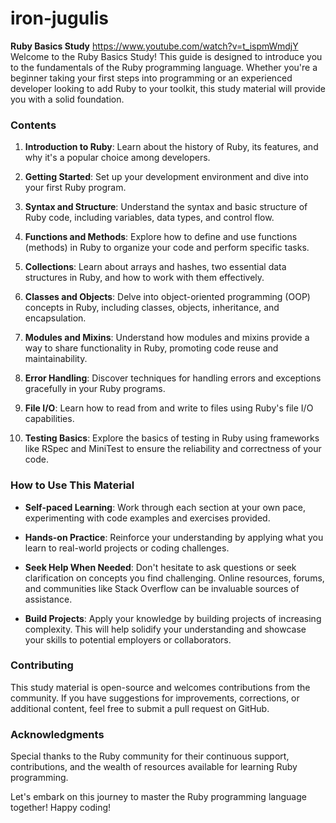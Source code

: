 # iron-jugulis


**Ruby Basics Study**
https://www.youtube.com/watch?v=t_ispmWmdjY
Welcome to the Ruby Basics Study! This guide is designed to introduce you to the fundamentals of the Ruby programming language. Whether you're a beginner taking your first steps into programming or an experienced developer looking to add Ruby to your toolkit, this study material will provide you with a solid foundation.

### Contents

1. **Introduction to Ruby**: Learn about the history of Ruby, its features, and why it's a popular choice among developers.

2. **Getting Started**: Set up your development environment and dive into your first Ruby program.

3. **Syntax and Structure**: Understand the syntax and basic structure of Ruby code, including variables, data types, and control flow.

4. **Functions and Methods**: Explore how to define and use functions (methods) in Ruby to organize your code and perform specific tasks.

5. **Collections**: Learn about arrays and hashes, two essential data structures in Ruby, and how to work with them effectively.

6. **Classes and Objects**: Delve into object-oriented programming (OOP) concepts in Ruby, including classes, objects, inheritance, and encapsulation.

7. **Modules and Mixins**: Understand how modules and mixins provide a way to share functionality in Ruby, promoting code reuse and maintainability.

8. **Error Handling**: Discover techniques for handling errors and exceptions gracefully in your Ruby programs.

9. **File I/O**: Learn how to read from and write to files using Ruby's file I/O capabilities.

10. **Testing Basics**: Explore the basics of testing in Ruby using frameworks like RSpec and MiniTest to ensure the reliability and correctness of your code.

### How to Use This Material

- **Self-paced Learning**: Work through each section at your own pace, experimenting with code examples and exercises provided.

- **Hands-on Practice**: Reinforce your understanding by applying what you learn to real-world projects or coding challenges.

- **Seek Help When Needed**: Don't hesitate to ask questions or seek clarification on concepts you find challenging. Online resources, forums, and communities like Stack Overflow can be invaluable sources of assistance.

- **Build Projects**: Apply your knowledge by building projects of increasing complexity. This will help solidify your understanding and showcase your skills to potential employers or collaborators.

### Contributing

This study material is open-source and welcomes contributions from the community. If you have suggestions for improvements, corrections, or additional content, feel free to submit a pull request on GitHub.

### Acknowledgments

Special thanks to the Ruby community for their continuous support, contributions, and the wealth of resources available for learning Ruby programming.

Let's embark on this journey to master the Ruby programming language together! Happy coding!
